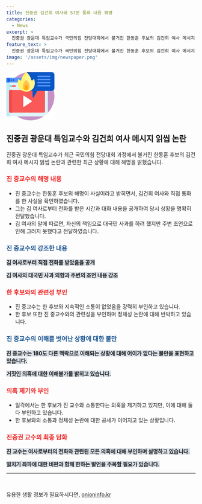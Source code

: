 ```yaml
---
title: 진중권 김건희 여사와 57분 통화 내용 해명
categories:
  - News
excerpt: >
  진중권 광운대 특임교수가 국민의힘 전당대회에서 불거진 한동훈 후보의 김건희 여사 메시지 논란에 대해 해명했다. 한 후보가 진 교수에게 보여준 문자 메시지와 관련된 의혹을 부인하고, 김 여사의 직접 전화를 통해 사과할 의사가 있었지만 주변의 만류로 못했다고 전했다. 또한, 진 교수는 보수의 정체성을 흔드는 얼치기 좌파 발언과 관련해 홍준표 대구시장을 향한 비판도 이어졌다.
feature_text: >
  진중권 광운대 특임교수가 국민의힘 전당대회에서 불거진 한동훈 후보의 김건희 여사 메시지 논란에 대해 해명했다. 한 후보가 진 교수에게 보여준 문자 메시지와 관련된 의혹을 부인하고, 김 여사의 직접 전화를 통해 사과할 의사가 있었지만 주변의 만류로 못했다고 전했다. 또한, 진 교수는 보수의 정체성을 흔드는 얼치기 좌파 발언과 관련해 홍준표 대구시장을 향한 비판도 이어졌다.
image: '/assets/img/newspaper.png'
---
```


<p><img src="/assets/img/news.png" alt="rentncar 속보" /></p>

<h2 data-ke-size="size26">진중권 광운대 특임교수와 김건희 여사 메시지 읽씹 논란</h2>

<p data-ke-size="size16">진중권 광운대 특임교수가 최근 국민의힘 전당대회 과정에서 불거진 한동훈 후보의 김건희 여사 메시지 읽씹 논란과 관련한 최근 상황에 대해 해명을 밝혔습니다.</p>

<h3><b><span style="color: #ee2323;">진 중교수의 해명 내용</span></b></h3>

<ul>
  <li>진 중교수는 한동훈 후보의 해명이 사실이라고 밝히면서, 김건희 여사와 직접 통화를 한 사실을 확인하였습니다.</li>
  <li>그는 김 여사로부터 전화를 받은 시간과 대화 내용을 공개하여 당시 상황을 명확히 전달했습니다.</li>
  <li>김 여사의 말에 따르면, 자신의 책임으로 대국민 사과를 하려 했지만 주변 조언으로 인해 그러지 못했다고 전달하였습니다.</li>
</ul>

<h3><b><span style="color: #1a5490;">진 중교수의 강조한 내용</span></b></h3>

<p><b><span style="background-color: #21538527;">김 여사로부터 직접 전화를 받았음을 공개</span></b></p>

<p><b><span style="background-color: #21538527;">김 여사의 대국민 사과 의향과 주변의 조언 내용 강조</span></b></p>

<h3><b><span style="color: #ee2323;">한 후보와의 관련성 부인</span></b></h3>

<ul>
  <li>진 중교수는 한 후보와 지속적인 소통이 없었음을 강력히 부인하고 있습니다.</li>
  <li>한 후보 또한 진 중교수와의 관련성을 부인하며 정체성 논란에 대해 반박하고 있습니다.</li>
</ul>

<h3><b><span style="color: #1a5490;">진 중교수의 이해를 벗어난 상황에 대한 불만</span></b></h3>

<p><b><span style="background-color: #21538527;">진 중교수는 180도 다른 맥락으로 이해되는 상황에 대해 어이가 없다는 불만을 표현하고 있습니다.</span></b></p>

<p><b><span style="background-color: #21538527;">거짓인 의혹에 대한 이해불가를 밝히고 있습니다.</span></b></p>

<h3><b><span style="color: #ee2323;">의혹 제기와 부인</span></b></h3>

<ul>
  <li>일각에서는 한 후보가 진 교수와 소통한다는 의혹을 제기하고 있지만, 이에 대해 둘 다 부인하고 있습니다.</li>
  <li>한 후보와의 소통과 정체성 논란에 대한 공세가 이어지고 있는 상황입니다.</li>
</ul>

<h3><b><span style="color: #ee2323;">진중권 교수의 최종 담화</span></b></h3>

<p><b><span style="background-color: #21538527;">진 교수는 여사로부터의 전화와 관련된 모든 의혹에 대해 부인하며 설명하고 있습니다.</span></b></p>

<p><b><span style="background-color: #21538527;">얼치기 좌파에 대한 비판과 함께 한하는 발언을 주목할 필요가 있습니다.</span></b></p>

<hr>

<p data-ke-size="size16">&nbsp;</p>
유용한 생활 정보가 필요하시다면, <a href="https://onioninfo.kr" rel="dofollow">onioninfo.kr</a>


